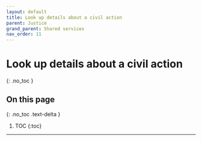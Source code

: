 ```yaml
---
layout: default
title: Look up details about a civil action
parent: Justice
grand_parent: Shared services
nav_order: 11
---
```


# Look up details about a civil action
{: .no_toc }

## On this page
{: .no_toc .text-delta }

1. TOC
{:toc}

---
